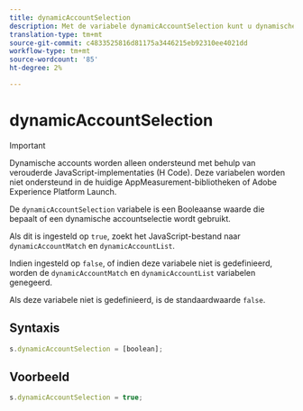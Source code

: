 ```yaml
---
title: dynamicAccountSelection
description: Met de variabele dynamicAccountSelection kunt u dynamische accountselectie in- of uitschakelen.
translation-type: tm+mt
source-git-commit: c4833525816d81175a3446215eb92310ee4021dd
workflow-type: tm+mt
source-wordcount: '85'
ht-degree: 2%

---
```



# dynamicAccountSelection

>[!IMPORTANT]
>
>Dynamische accounts worden alleen ondersteund met behulp van verouderde JavaScript-implementaties (H Code). Deze variabelen worden niet ondersteund in de huidige AppMeasurement-bibliotheken of Adobe Experience Platform Launch.

De `dynamicAccountSelection` variabele is een Booleaanse waarde die bepaalt of een dynamische accountselectie wordt gebruikt.

Als dit is ingesteld op `true`, zoekt het JavaScript-bestand naar `dynamicAccountMatch` en `dynamicAccountList`.

Indien ingesteld op `false`, of indien deze variabele niet is gedefinieerd, worden de `dynamicAccountMatch` en `dynamicAccountList` variabelen genegeerd.

Als deze variabele niet is gedefinieerd, is de standaardwaarde `false`.

## Syntaxis

```js
s.dynamicAccountSelection = [boolean];
```

## Voorbeeld

```js
s.dynamicAccountSelection = true;
```
